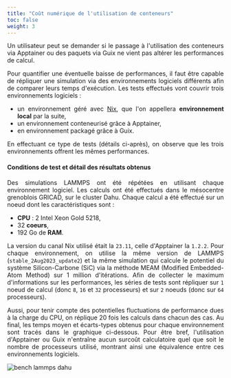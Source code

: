 ```yaml
---
title: "Coût numérique de l'utilisation de conteneurs"
toc: false
weight: 3
---
```


<div align="justify">

Un utilisateur peut se demander si le passage à l'utilisation des conteneurs via Apptainer ou des paquets via Guix ne vient pas altérer les performances de calcul. 

Pour quantifier une éventuelle baisse de performances, il faut être capable de répliquer une simulation via des environnements logiciels différents afin de comparer leurs temps d'exécution. Les tests effectués vont couvrir trois environnements logiciels :

- un environnement géré avec [Nix](https://nixos.org/), que l'on appellera **environnement local** par la suite,
- un environnement conteneurisé grâce à Apptainer,
- en environnement packagé grâce à Guix.

En effectuant ce type de tests (détails ci-après), on observe que les trois environnements offrent les mêmes performances.

#### Conditions de test et détail des résultats obtenus

Des simulations LAMMPS ont été répétées en utilisant chaque environnement logiciel. Les calculs ont été effectués dans le mésocentre grenoblois GRICAD, sur le cluster Dahu. Chaque calcul a été effectué sur un noeud dont les caractéristiques sont :

- **CPU** : 2 Intel Xeon Gold 5218,
- 32 **coeurs**,
- 192 Go de **RAM**.

La version du canal Nix utilisé était la `23.11`, celle d'Apptainer la `1.2.2`. Pour chaque environnement, on utilise la même version de LAMMPS (`stable_2Aug2023_update2`) et la même simulation qui calcule le potentiel du système Silicon-Carbone (SiC) via la méthode MEAM (Modified Embedded-Atom Method) sur 1 million d'itérations. Afin de collecter le maximum d'informations sur les performances, les séries de tests sont répliquer sur `1` noeud de calcul (donc `8`, `16` et `32` processeurs) et sur `2` noeuds (donc sur `64` processeurs).

Aussi, pour tenir compte des potentielles fluctuations de performance dues à la charge du CPU, on réplique 20 fois les calculs dans chacun des cas. Au final, les temps moyen et écarts-types obtenus pour chaque environnement sont tracés dans le graphique ci-dessous. Pour être bref, l'utilisation d'Apptainer ou Guix n'entraîne aucun surcoût calculatoire quel que soit le nombre de processeurs utilisé, montrant ainsi une équivalence entre ces environnements logiciels. 

<div class="text-center mt-4 mb-4">
   <img alt="bench lammps dahu" class="bench-lammps-dahu">
</div>

</div>
